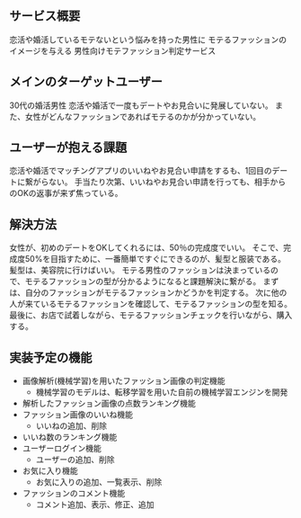 ## サービス概要
恋活や婚活しているモテないという悩みを持った男性に
モテるファッションのイメージを与える
男性向けモテファッション判定サービス

## メインのターゲットユーザー
30代の婚活男性
恋活や婚活で一度もデートやお見合いに発展していない。
また、女性がどんなファッションであればモテるのかが分かっていない。

## ユーザーが抱える課題
恋活や婚活でマッチングアプリのいいねやお見合い申請をするも、1回目のデートに繋がらない。
手当たり次第、いいねやお見合い申請を行っても、相手からのOKの返事が来ず焦っている。

## 解決方法
女性が、初めのデートをOKしてくれるには、50％の完成度でいい。
そこで、完成度50%を目指すために、一番簡単ですぐにできるのが、髪型と服装である。
髪型は、美容院に行けばいい。
モテる男性のファッションは決まっているので、モテるファッションの型が分かるようになると課題解決に繋がる。
まずは、自分のファッションがモテるファッションかどうかを判定する。
次に他の人が来ているモテるファッションを確認して、モテるファッションの型を知る。
最後に、お店で試着しながら、モテるファッションチェックを行いながら、購入する。

## 実装予定の機能
- 画像解析(機械学習)を用いたファッション画像の判定機能
    - 機械学習のモデルは、転移学習を用いた自前の機械学習エンジンを開発
- 解析したファッション画像の点数ランキング機能
- ファッション画像のいいね機能
    - いいねの追加、削除
- いいね数のランキング機能
- ユーザーログイン機能
    - ユーザーの追加、削除
- お気に入り機能
    - お気に入りの追加、一覧表示、削除
- ファッションのコメント機能
    - コメント追加、表示、修正、追加